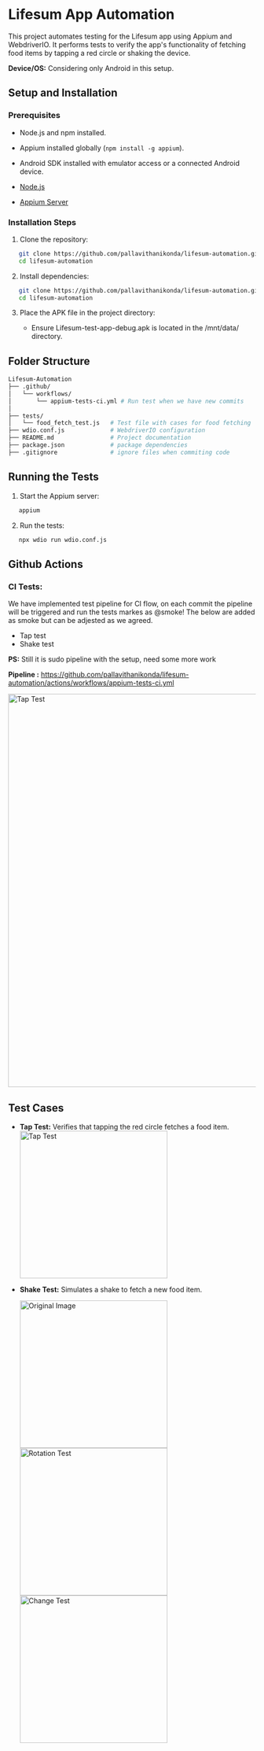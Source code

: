 # Lifesum App Automation

This project automates testing for the Lifesum app using Appium and WebdriverIO. It performs tests to verify the app's functionality of fetching food items by tapping a red circle or shaking the device.

**Device/OS:** Considering only Android in this setup.

## Setup and Installation

### Prerequisites
- Node.js and npm installed.
- Appium installed globally (`npm install -g appium`).
- Android SDK installed with emulator access or a connected Android device.

- [Node.js](https://nodejs.org/)
- [Appium Server](http://appium.io/)

### Installation Steps

1. Clone the repository:

```bash
   git clone https://github.com/pallavithanikonda/lifesum-automation.git
   cd lifesum-automation
   ```
2. Install dependencies:

```bash
   git clone https://github.com/pallavithanikonda/lifesum-automation.git
   cd lifesum-automation
   ```
3. Place the APK file in the project directory:

    - Ensure Lifesum-test-app-debug.apk is located in the /mnt/data/ directory.

## Folder Structure

```bash
Lifesum-Automation
├── .github/
│   └── workflows/
│       └── appium-tests-ci.yml # Run test when we have new commits
│ 
├── tests/
│   └── food_fetch_test.js   # Test file with cases for food fetching
├── wdio.conf.js             # WebdriverIO configuration
├── README.md                # Project documentation
├── package.json             # package dependencies 
├── .gitignore               # ignore files when commiting code

```

## Running the Tests

1. Start the Appium server:


```bash
   appium
   ```

2. Run the tests:

```bash
   npx wdio run wdio.conf.js
   ```

## Github Actions

### CI Tests:
We have implemented test pipeline for CI flow, on each commit the pipeline will be triggered and run the tests markes as @smoke! The below are added as smoke but can be adjested as we agreed.

- Tap test
- Shake test

**PS:** Still it is sudo pipeline with the setup, need some more work

**Pipeline :** https://github.com/pallavithanikonda/lifesum-automation/actions/workflows/appium-tests-ci.yml

<img src="images/pipeline.png" alt="Tap Test" width="800"/>

## Test Cases

- **Tap Test:** Verifies that tapping the red circle fetches a food item.  
  <img src="images/lifesum-touch.gif" alt="Tap Test" width="300"/>

- **Shake Test:** Simulates a shake to fetch a new food item.

  <img src="images/original.jpg" alt="Original Image" width="300"/>  
  <img src="images/rotation.jpg" alt="Rotation Test" width="300"/>  
  <img src="images/change.jpg" alt="Change Test" width="300"/>





